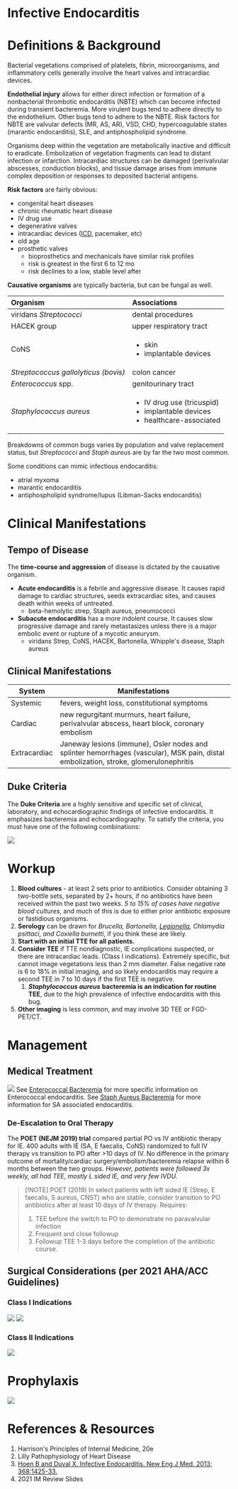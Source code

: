 # Infective Endocarditis

# Definitions & Background
Bacterial vegetations comprised of platelets, fibrin, microorganisms, and inflammatory cells generally involve the heart valves and intracardiac devices.

**Endothelial injury** allows for either direct infection or formation of a nonbacterial thrombotic endocarditis \(NBTE\) which can become infected during transient bacteremia. More virulent bugs tend to adhere directly to the endothelium. Other bugs tend to adhere to the NBTE. Risk factors for NBTE are valvular defects \(MR, AS, AR\), VSD, CHD, hypercoagulable states \(marantic endocarditis\), SLE, and antiphospholipid syndrome.

Organisms deep within the vegetation are metabolically inactive and difficult to eradicate. Embolization of vegetation fragments can lead to distant infection or infarction. Intracardiac structures can be damaged \(perivalvular abscesses, conduction blocks\), and tissue damage arises from immune complex deposition or responses to deposited bacterial antigens.

**Risk factors** are fairly obvious:

* congenital heart diseases
* chronic rheumatic heart disease
* IV drug use
* degenerative valves
* intracardiac devices \([ICD](../Cardiology/Arrhythmias/ICD%20Therapy.md), pacemaker, etc\)
* old age
* prosthetic valves
  * bioprosthetics and mechanicals have similar risk profiles
  * risk is greatest in the first 6 to 12 mo
  * risk declines to a low, stable level after

**Causative organisms** are typically bacteria, but can be fungal as well.

<table>
  <thead>
    <tr>
      <th style="text-align:left">Organism</th>
      <th style="text-align:left">Associations</th>
    </tr>
  </thead>
  <tbody>
    <tr>
      <td style="text-align:left">viridans <em>Streptococci</em>
      </td>
      <td style="text-align:left">dental procedures</td>
    </tr>
    <tr>
      <td style="text-align:left">HACEK group</td>
      <td style="text-align:left">upper respiratory tract</td>
    </tr>
    <tr>
      <td style="text-align:left">CoNS</td>
      <td style="text-align:left">
        <ul>
          <li>skin</li>
          <li>implantable devices</li>
        </ul>
      </td>
    </tr>
    <tr>
      <td style="text-align:left"><em>Streptococcus gallolyticus (bovis)</em>
      </td>
      <td style="text-align:left">colon cancer</td>
    </tr>
    <tr>
      <td style="text-align:left"><em>Enterococcus</em> spp.</td>
      <td style="text-align:left">genitourinary tract</td>
    </tr>
    <tr>
      <td style="text-align:left"><em>Staphylococcus aureus</em>
      </td>
      <td style="text-align:left">
        <ul>
          <li>IV drug use (tricuspid)</li>
          <li>implantable devices</li>
          <li>healthcare-associated</li>
        </ul>
      </td>
    </tr>
  </tbody>
</table>

Breakdowns of common bugs varies by population and valve replacement status, but _Streptococci_ and _Staph aureus_ are by far the two most common.

Some conditions can mimic infectious endocarditis:

* atrial myxoma
* marantic endocarditis
* antiphospholipid syndrome/lupus (Libman-Sacks endocarditis)

# Clinical Manifestations
## Tempo of Disease
The **time-course and aggression** of disease is dictated by the causative organism.

* **Acute endocarditis** is a febrile and aggressive disease. It causes rapid damage to cardiac structures, seeds extracardiac sites, and causes death within weeks of untreated.
  * beta-hemolytic strep, Staph aureus, pneumococci
* **Subacute endocarditis** has a more indolent course. It causes slow progressive damage and rarely metastasizes unless there is a major embolic event or rupture of a mycotic aneurysm.
  * viridans Strep, CoNS, HACEK, Bartonella, Whipple's disease, Staph aureus

## Clinical Manifestations
| System       | Manifestations                                                                               |
| ------------ | -------------------------------------------------------------------------------------------- |
| Systemic     | fevers, weight loss, constitutional symptoms                                                 |
| Cardiac      | new regurgitant murmurs, heart failure, perivalvular abscess, heart block, coronary embolism |
| Extracardiac | Janeway lesions (immune), Osler nodes and splinter hemorrhages (vascular), MSK pain, distal embolization, stroke, glomerulonephritis                                                                                             |

## Duke Criteria
The **Duke Criteria** are a highly sensitive and specific set of clinical, laboratory, and echocardiographic findings of infective endocarditis. It emphasizes bacteremia and echocardiography. To satisfy the criteria, you must have one of the following combinations:

![](_attachments/Pasted%20image%2020230126192154.png)

# Workup
1. **Blood cultures** - at least 2 sets prior to antibiotics. Consider obtaining 3 two-bottle sets, separated by 2+ hours, if no antibiotics have been received within the past two weeks. *5 to 15% of cases have negative blood cultures*, and much of this is due to either prior antibiotic exposure or fastidious organisms.
2. **Serology** can be drawn for _Brucella, Bartonella, [Legionella](Legionella%20Infection.md), Chlamydia psittaci, and Coxiella burnetti_, if you think these are likely.
3. **Start with an initial TTE for all patients.**
4. **Consider TEE** if TTE nondiagnostic, IE complications suspected, or there are intracardiac leads. (Class I indications). Extremely specific, but cannot image vegetations less than 2 mm diameter. False negative rate is 6 to 18% in initial imaging, and so likely endocarditis may require a second TEE in 7 to 10 days if the first TEE is negative.
	1. _**Staphylococcus aureus**_ **bacteremia is an indication for routine TEE**, due to the high prevalence of infective endocarditis with this bug.
5. **Other imaging** is less common, and may involve 3D TEE or FGD-PET/CT.

# Management
## Medical Treatment
![](_attachments/Pasted%20image%2020230126192650.png)
See [Enterococcal Bacteremia](Enterococcal%20Bacteremia.md) for more specific information on Enterococcal endocarditis. See [Staph Aureus Bacteremia](Staph%20Aureus%20Bacteremia.md) for more information for SA associated endocarditis.

### De-Escalation to Oral Therapy
The **POET (NEJM 2019) trial** compared partial PO vs IV antibiotic therapy for IE. 400 adults with IE (SA, E faecalis, CoNS) randomized to full IV therapy vs transition to PO after >10 days of IV. No difference in the primary outcome of mortality/cardiac surgery/embolism/bacteremia relapse within 6 months between the two groups. *However, patients were followed 3x weekly, all had TEE, mostly L sided IE, and very few IVDU.*

> [!NOTE] POET (2019)
> In select patients with left sided IE (Strep, E faecalis, S aureus, CNST) who are stable, consider transition to PO antibiotics after at least 10 days of IV therapy. Requires:
> 
> 1. TEE before the switch to PO to demonstrate no paravalvular infection
> 2. Frequent and close followup
> 3. Followup TEE 1-3 days before the completion of the antibiotic course.

## Surgical Considerations (per 2021 AHA/ACC Guidelines)
### Class I Indications
![](_attachments/Pasted%20image%2020230126193240.png)
![](_attachments/Pasted%20image%2020230126192526.png)

### Class II Indications
![](_attachments/Pasted%20image%2020230126192540.png)

# Prophylaxis
![](_attachments/Pasted%20image%2020230126193536.png)

# References & Resources
1. Harrison's Principles of Internal Medicine, 20e
2. Lilly Pathophysiology of Heart Disease
3. [Hoen B and Duval X. Infective Endocarditis. New Eng J Med. 2013; 368:1425-33.](https://www.nejm.org/doi/full/10.1056/NEJMcp1206782)
4. 2021 IM Review Slides